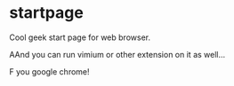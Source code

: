 # startpage

Cool geek start page for web browser.

AAnd you can run vimium or other extension on it as well...

F you google chrome!

